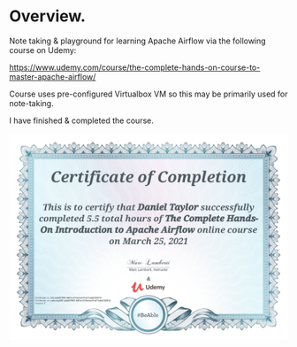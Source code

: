 # Overview.

Note taking & playground for learning Apache Airflow via the following course on Udemy:

https://www.udemy.com/course/the-complete-hands-on-course-to-master-apache-airflow/

Course uses pre-configured Virtualbox VM so this may be primarily used for note-taking.

I have finished & completed the course.

![](images/Airflow%20Cert.jpeg)